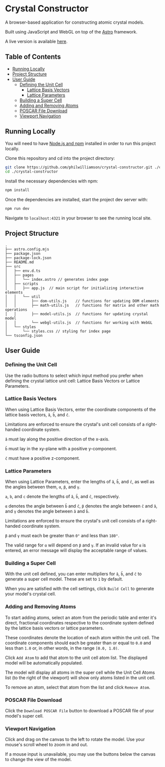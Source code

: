 # Crystal Constructor

A browser-based application for constructing atomic crystal models.

Built using JavaScript and WebGL on top of the [Astro](https://astro.build/) framework.

A live version is available [here](https://philcodes.com/projects/crystal-constructor/).

## Table of Contents
- [Running Locally](#running-locally)
- [Project Structure](#project-structure)
- [User Guide](#user-guide)
    - [Defining the Unit Cell](#defining-the-unit-cell)
        - [Lattice Basis Vectors](#lattice-basis-vectors)
        - [Lattice Parameters](#lattice-parameters)
    - [Building a Super Cell](#building-a-super-cell)
    - [Adding and Removing Atoms](#adding-and-removing-atoms)
    - [POSCAR File Download](#poscar-file-download)
    - [Viewport Navigation](#viewport-navigation)

## Running Locally

You will need to have [Node.js and npm](https://nodejs.org/) installed in order to run this project locally.

Clone this repository and cd into the project directory:

```bash
git clone https://github.com/philwilliamson/crystal-constructor.git ./crystal-constructor
cd ./crystal-constructor
```
Install the necessary dependencies with npm:

```bash
npm install
```
Once the dependencies are installed, start the project dev server with:

```bash
npm run dev
```

Navigate to `localhost:4321` in your browser to see the running local site.

## Project Structure
```
.
├── astro.config.mjs
├── package.json
├── package-lock.json
├── README.md
├── src
│   ├── env.d.ts
│   ├── pages
│   │   └── index.astro // generates index page
│   ├── scripts
│   │   ├── app.js  // main script for initializing interactive elements
│   │   └── util 
│   │       ├── dom-utils.js    // functions for updating DOM elements
│   │       ├── math-utils.js   // functions for matrix and other math operations
│   │       ├── model-utils.js  // functions for updating crystal model
│   │       └── webgl-utils.js  // functions for working with WebGL
│   └── styles
│       └── styles.css // styling for index page
└── tsconfig.json
```

## User Guide

### Defining the Unit Cell

Use the radio buttons to select which input method you prefer when defining the crystal lattice unit cell: Lattice Basis Vectors or Lattice Parameters.

### Lattice Basis Vectors

When using Lattice Basis Vectors, enter the coordinate components of the lattice basis vectors, `â`, `b̂`, and `ĉ`.

Limitations are enforced to ensure the crystal's unit cell consists of a right-handed coordinate system.

`â` must lay along the positive direction of the x-axis.

`b̂` must lay in the xy-plane with a positive y-component.

`ĉ` must have a positive z-component.

### Lattice Parameters

When using Lattice Parameters, enter the lengths of `â`, `b̂`, and `ĉ`, as well as the angles between them, `α`, `β`, and `γ`.

`a`, `b`, and `c` denote the lengths of `â`, `b̂`, and `ĉ`, respectively.

`α` denotes the angle between `b̂` and `ĉ`, `β` denotes the angle between `ĉ` and `â`, and `γ` denotes the angle between `â` and `b̂`.

Limitations are enforced to ensure the crystal's unit cell consists of a right-handed coordinate system.

`β` and `γ` must each be greater than `0°` and less than `180°`.

The valid range for `α` will depend on `β` and `γ`. If an invalid value for `α` is entered, an error message will display the acceptable range of values.

### Building a Super Cell

With the unit cell defined, you can enter multipliers for `â`, `b̂`, and `ĉ` to generate a super cell model. These are set to `1` by default.

When you are satisfied with the cell settings, click `Build Cell` to generate your model's crystal cell.

### Adding and Removing Atoms

To start adding atoms, select an atom from the periodic table and enter it's direct, fractional coordinates respective to the coordinate system defined by the lattice basis vectors or lattice parameters.

These coordinates denote the location of each atom within the unit cell. The coordinate components should each be greater than or equal to `0.0` and less than `1.0` or, in other words, in the range `[0.0, 1.0)`.

Click `Add Atom` to add that atom to the unit cell atom list. The displayed model will be automatically populated.

The model will display all atoms in the super cell while the Unit Cell Atoms list (to the right of the viewport) will show only atoms listed in the unit cell.

To remove an atom, select that atom from the list and click `Remove Atom`.

### POSCAR File Download

Click the `Download POSCAR File` button to download a POSCAR file of your model's super cell.

### Viewport Navigation

Click and drag on the canvas to the left to rotate the model. Use your mouse's scroll wheel to zoom in and out.

If a mouse input is unavailable, you may use the buttons below the canvas to change the view of the model.
